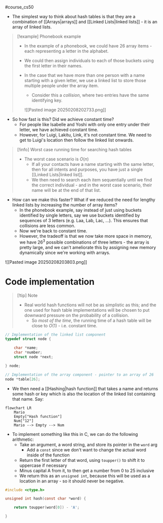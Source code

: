 #course_cs50 

- The simplest way to think about hash tables is that they are a combination of [[Arrays|arrays]] and [[Linked Lists|linked lists]] - it is an array of linked lists.

> [!example] Phonebook example
> - In the example of a phonebook, we could have 26 array items - each representing a letter in the alphabet.
> - We could then assign individuals to each of those buckets using the first letter in their names.
> - In the case that we have more than one person with a name starting with a given letter, we use a linked list to store those multiple people under the array item.
>     - Consider this a *collision*, where two entries have the same identifying key.
>   
>   ![[Pasted image 20250208202733.png]]

- So how fast is this? Did we achieve constant time?
    - For people like Isabelle and Yoshi with only one entry under their letter, we have achieved constant time.
    - However, for Luigi, Lakitu, Link, it's not constant time. We need to get to Luigi's location then follow the linked list onwards.

> [!info] Worst case running time for searching hash tables
> - The worst case scenario is $O(n)$
>     - If all your contacts have a name starting with the same letter, then for all intents and purposes, you have just a single [[Linked Lists|linked list]]. 
>     - We then need to search each item sequentially until we find the correct individual - and in the worst case scenario, their name will be at the end of that list.

- How can we make this faster? What if we reduced the need for lengthy linked lists by increasing the number of array items?
    - In the phonebook example, say instead of just using buckets identified by single letters, say we use buckets identified by sequences of 3 letters (e.g. Laa, Lab, Lac, …). This ensures that collisions are less common.
    - Now we're back to constant time.
    - However, the tradeoff is that we now take more space in memory, we have $26^3$ possible combinations of three letters - the array is pretty large, and we can't ameliorate this by assigning new memory dynamically since we're working with arrays.

![[Pasted image 20250208203803.png]]

# Code implementation

> [!tip] Note
> - Real world hash functions will not be as simplistic as this; and the one used for hash table implementations will be chosen to put downward pressure on the probability of a collision.
>     - So *most of the time*, the running time of a hash table will be close to $O(1)$ - i.e. constant time.

```C
// Implementation of the linked list component
typedef struct node {

    char *name;
    char *number;
    struct node *next;

} node;

// Implementation of the array component - pointer to an array of 26
node *table[26];
```

- We then need a [[Hashing|hash function]] that takes a name and returns some hash or key which is also the location of the linked list containing that name. Say:

```mermaid
flowchart LR
    Mario
    Empty["Hash function"]
    Num["12"]
    Mario --> Empty --> Num
```

- To implement something like this in C, we can do the following arithmetic:
    - Take an argument, a word string, and store its pointer in the `word` arg
        - Add a `const` since we don't want to change the actual word inside of the function
    - Return the first letter of that word, using `toupper()` to shift it to uppercase if necessary
    - Minus capital A from it, to then get a number from 0 to 25 inclusive
    - We return this as an `unsigned int`, because this will be used as a location in an array - so it should never be negative.

```C
#include <ctype.h>

unsigned int hash(const char *word) {

    return toupper(word[0]) - 'A';

}
```

